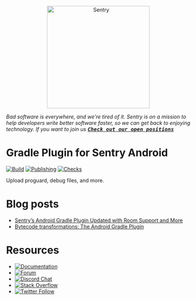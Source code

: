 <p align="center">
  <a href="https://sentry.io/?utm_source=github&utm_medium=logo" target="_blank">
    <picture>
      <source srcset="https://sentry-brand.storage.googleapis.com/sentry-logo-white.png" media="(prefers-color-scheme: dark)" />
      <source srcset="https://sentry-brand.storage.googleapis.com/sentry-logo-black.png" media="(prefers-color-scheme: light), (prefers-color-scheme: no-preference)" />
      <img src="https://sentry-brand.storage.googleapis.com/sentry-logo-black.png" alt="Sentry" width="280">
    </picture>
  </a>
</p>

_Bad software is everywhere, and we're tired of it. Sentry is on a mission to help developers write better software faster, so we can get back to enjoying technology. If you want to join us [<kbd>**Check out our open positions**</kbd>](https://sentry.io/careers/?utm_source=github&utm_medium=readme&utm_campaign=sentry-android-gradle-plugin)_

Gradle Plugin for Sentry Android
===========
[![Build](https://github.com/getsentry/sentry-android-gradle-plugin/actions/workflows/build.yml/badge.svg?branch=main)](https://github.com/getsentry/sentry-android-gradle-plugin/actions/workflows/build.yml)
[![Publishing](https://github.com/getsentry/sentry-android-gradle-plugin/actions/workflows/test-publish.yaml/badge.svg?branch=main)](https://github.com/getsentry/sentry-android-gradle-plugin/actions/workflows/test-publish.yaml)
[![Checks](https://github.com/getsentry/sentry-android-gradle-plugin/actions/workflows/pre-merge.yaml/badge.svg?branch=main)](https://github.com/getsentry/sentry-android-gradle-plugin/actions/workflows/pre-merge.yaml)

Upload proguard, debug files, and more.

# Blog posts
* [Sentry’s Android Gradle Plugin Updated with Room Support and More](https://blog.sentry.io/2022/04/20/sentrys-android-gradle-plugin-updated-with-room-support-and-more/)
* [Bytecode transformations: The Android Gradle Plugin](https://blog.sentry.io/2021/12/14/bytecode-transformations-the-android-gradle-plugin)

# Resources

* [![Documentation](https://img.shields.io/badge/documentation-sentry.io-green.svg)](https://docs.sentry.io/platforms/android/)
* [![Forum](https://img.shields.io/badge/forum-sentry-green.svg)](https://forum.sentry.io/c/sdks)
* [![Discord Chat](https://img.shields.io/discord/621778831602221064?logo=discord&logoColor=ffffff&color=7389D8)](https://discord.gg/PXa5Apfe7K)  
* [![Stack Overflow](https://img.shields.io/badge/stack%20overflow-sentry-green.svg)](http://stackoverflow.com/questions/tagged/sentry)
* [![Twitter Follow](https://img.shields.io/twitter/follow/getsentry?label=getsentry&style=social)](https://twitter.com/intent/follow?screen_name=getsentry)
